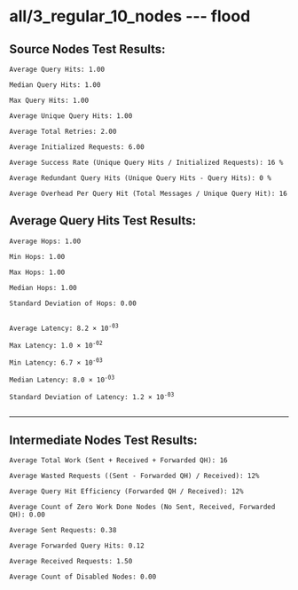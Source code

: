 # all/3_regular_10_nodes --- flood
## Source Nodes Test Results:
	Average Query Hits: 1.00

	Median Query Hits: 1.00

	Max Query Hits: 1.00

	Average Unique Query Hits: 1.00

	Average Total Retries: 2.00

	Average Initialized Requests: 6.00

	Average Success Rate (Unique Query Hits / Initialized Requests): 16 %

	Average Redundant Query Hits (Unique Query Hits - Query Hits): 0 %

	Average Overhead Per Query Hit (Total Messages / Unique Query Hit): 16



## Average Query Hits Test Results:
<pre><code>Average Hops: 1.00

Min Hops: 1.00

Max Hops: 1.00

Median Hops: 1.00

Standard Deviation of Hops: 0.00


Average Latency: 8.2 × 10<sup>-03</sup>

Max Latency: 1.0 × 10<sup>-02</sup>

Min Latency: 6.7 × 10<sup>-03</sup>

Median Latency: 8.0 × 10<sup>-03</sup>

Standard Deviation of Latency: 1.2 × 10<sup>-03</sup>

</code></pre>

---------------------------------------------
## Intermediate Nodes Test Results:

	Average Total Work (Sent + Received + Forwarded QH): 16

	Average Wasted Requests ((Sent - Forwarded QH) / Received): 12%

	Average Query Hit Efficiency (Forwarded QH / Received): 12%

	Average Count of Zero Work Done Nodes (No Sent, Received, Forwarded QH): 0.00

	Average Sent Requests: 0.38

	Average Forwarded Query Hits: 0.12

	Average Received Requests: 1.50

	Average Count of Disabled Nodes: 0.00

